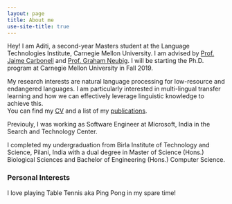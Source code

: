 ```yaml
---
layout: page
title: About me
use-site-title: true
---
```


Hey! I am Aditi, a second-year Masters student at the Language Technologies Institute, Carnegie Mellon University. I am advised by [Prof. Jaime Carbonell](https://www.cs.cmu.edu/~jgc/)  and [Prof. Graham Neubig](http://phontron.com).
I will be starting the Ph.D. program at Carnegie Mellon University in Fall 2019.


My research interests are natural language processing for low-resource and endangered languages. I am particularly interested in multi-lingual transfer learning and how we can effectively leverage linguistic knowledge to achieve this. <br>
You can find my [CV](http://aditi138.github.io/cv) and a list of my [publications](http://aditi138.github.io/publications). 

Previouly, I was working as Software Engineer at Microsoft, India in the Search and Technology Center. 

I completed my undergraduation from Birla Institute of Technology and Science, Pilani, India with a dual degree in Master of Science (Hons.) Biological Sciences and Bachelor of Engineering (Hons.) Computer Science. 

### Personal Interests

I love playing Table Tennis aka Ping Pong in my spare time!
